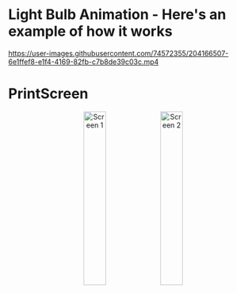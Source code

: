 # Light Bulb Animation - Here's an example of how it works




https://user-images.githubusercontent.com/74572355/204166507-6e1ffef8-e1f4-4169-82fb-c7b8de39c03c.mp4

# PrintScreen

<p align="center">

  <img alt="Screen 1" src="https://i.imgur.com/Dapmri0.png" height="30%" width="30%" />
  <img alt="Screen 2" src="https://i.imgur.com/yqEGsA7.png" height="30%" width="30%" /> 
  
</p>

